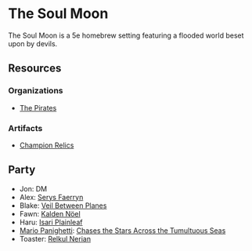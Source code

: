 # The Soul Moon

The Soul Moon is a 5e homebrew setting featuring a flooded world beset upon by devils.

## Resources

### Organizations

- [The Pirates](organizations/pirates/pirates.md)

### Artifacts

- [Champion Relics](artifacts/champion-relics.md)

## Party

- Jon: DM
- Alex: [Serys Faerryn](organizations/pirates/members/serys-faerryn.md)
- Blake: [Veil Between Planes](organizations/pirates/members/veil-between-planes.md)
- Fawn: [Kalden Nöel](organizations/pirates/members/kalden-noel.md)
- Haru: [Isari Plainleaf](organizations/pirates/members/isari-plainleaf.md)
- [Mario Panighetti](https://mario.panighetti.net): [Chases the Stars Across the Tumultuous Seas](organizations/pirates/members/chases-the-stars-across-the-tumultuous-seas.md)
- Toaster: [Relkul Nerian](organizations/pirates/members/relkul-nerian.md)
